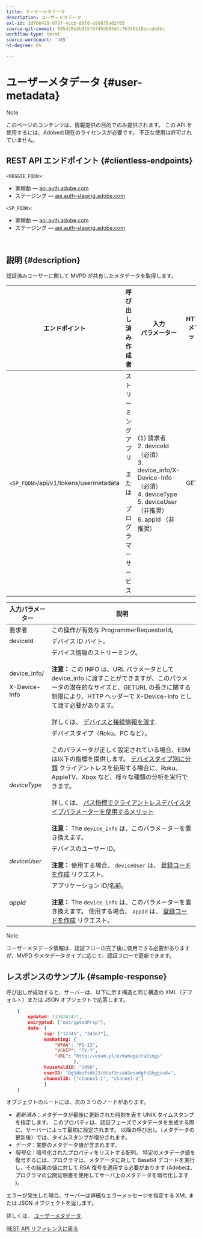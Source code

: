 ```yaml
---
title: ユーザーメタデータ
description: ユーザーメタデータ
exl-id: 3d7b6429-972f-4ccb-80fd-a99870a02f65
source-git-commit: 895438e2b915f8745d685dfc76340b18eccd48bc
workflow-type: tm+mt
source-wordcount: '485'
ht-degree: 0%

---
```


# ユーザーメタデータ {#user-metadata}

>[!NOTE]
>
>このページのコンテンツは、情報提供の目的でのみ提供されます。 この API を使用するには、Adobeの現在のライセンスが必要です。 不正な使用は許可されていません。

## REST API エンドポイント {#clientless-endpoints}

`<REGGIE_FQDN>`:

* 実稼動 — [api.auth.adobe.com](http://api.auth.adobe.com/)
* ステージング — [api.auth-staging.adobe.com](http://api.auth-staging.adobe.com/)

`<SP_FQDN>`:

* 実稼動 — [api.auth.adobe.com](http://api.auth.adobe.com/)
* ステージング — [api.auth-staging.adobe.com](http://api.auth-staging.adobe.com/)

</br>

## 説明 {#description}

認証済みユーザーに関して MVPD が共有したメタデータを取得します。


| エンドポイント | 呼び出し済み  </br>作成者 | 入力   </br>パラメーター | HTTP  </br>メソッド | 応答 | HTTP  </br>応答 |
| --- | --- | --- | --- | --- | --- |
| `<SP_FQDN>`/api/v1/tokens/usermetadata | ストリーミングアプリ</br></br>または</br></br>プログラマーサービス | (1) 請求者</br>2.  deviceId（必須）</br>3.  device_info/X-Device-Info （必須）</br>4.  deviceType</br>5.  deviceUser （非推奨）</br>6.  appId （非推奨） | GET | 失敗した場合は、ユーザーメタデータまたはエラーの詳細を含む XML または JSON。 | 200 — 成功<p>404 — メタデータが見つかりません<p>412 — 無効な AuthN トークン（期限切れのトークンなど） |


| 入力パラメーター | 説明 |
| --- | --- |
| 要求者 | この操作が有効な ProgrammerRequestorId。 |
| deviceId | デバイス ID バイト。 |
| device_info/<p>X-Device-Info | デバイス情報のストリーミング。</br></br> **注意：** この INFO は、URL パラメータとして device_info に渡すことができますが、このパラメータの潜在的なサイズと、GETURL の長さに関する制限により、HTTP ヘッダーで X-Device-Info として渡す必要があります。 </br></br> 詳しくは、 [デバイスと接続情報を渡す](/help/authentication/passing-client-information-device-connection-and-application.md). |
| _deviceType_ | デバイスタイプ（Roku、PC など）。</br></br> このパラメータが正しく設定されている場合、ESM は以下の指標を提供します。 [デバイスタイプ別に分類](/help/authentication/entitlement-service-monitoring-overview.md#progr-filter-metrics) クライアントレスを使用する場合に、Roku、AppleTV、Xbox など、様々な種類の分析を実行できます。</br></br> 詳しくは、 [パス指標でクライアントレスデバイスタイプパラメーターを使用するメリット](/help/authentication/benefits-of-using-the-clientless-devicetype-parameter-in-pass-metrics.md) </br></br> **注意：** The `device_info` は、このパラメーターを置き換えます。 |
| _deviceUser_ | デバイスのユーザー ID。</br></br> **注意：** 使用する場合、 `deviceUser` は、 [登録コードを作成](/help/authentication/registration-code-request.md) リクエスト。 |
| _appId_ | アプリケーション ID/名前。 </br></br> **注意：** The `device_info` は、このパラメーターを置き換えます。 使用する場合、 `appId` は、 [登録コードを作成](/help/authentication/registration-code-request.md) リクエスト。 |

>[!NOTE]
> 
>ユーザーメタデータ情報は、認証フローの完了後に使用できる必要がありますが、MVPD やメタデータタイプに応じて、認証フローで更新できます。




## レスポンスのサンプル {#sample-response}

呼び出しが成功すると、サーバーは、以下に示す構造と同じ構造の XML（デフォルト）または JSON オブジェクトで応答します。


```JSON
    {
        updated: 1334243471,
        encrypted: ["encryptedProp"],
        data: {
              zip: ["12345", "34567"],
              maxRating: { 
                  "MPAA": "PG-13",
                  "VCHIP": "TV-Y", 
                  "URL": "http://exam.pl/e/manage/ratings"
                         },
              householdID: "3456",
              userID: "BgSdasfsdk23/dsaf3+saASesadgfsShggssd=",
              channelID: ["channel-1", "channel-2"]
              }
    }
```

オブジェクトのルートには、次の 3 つのノードがあります。

* *更新済み*：メタデータが最後に更新された時刻を表す UNIX タイムスタンプを指定します。 このプロパティは、認証フェーズでメタデータを生成する際に、サーバーによって最初に設定されます。 以降の呼び出し（メタデータの更新後）では、タイムスタンプが増分されます。
* *データ*：実際のメタデータ値が含まれます。
* *暗号化*：暗号化されたプロパティをリストする配列。 特定のメタデータ値を復号するには、プログラマは、メタデータに対して Base64 デコードを実行し、その結果の値に対して RSA 復号を適用する必要があります (Adobeは、プログラマの公開証明書を使用してサーバ上のメタデータを暗号化します )。

エラーが発生した場合、サーバーは詳細なエラーメッセージを指定する XML または JSON オブジェクトを返します。

詳しくは、 [ユーザーメタデータ](/help/authentication/user-metadata-feature.md).

[REST API リファレンスに戻る](/help/authentication/rest-api-reference.md)
